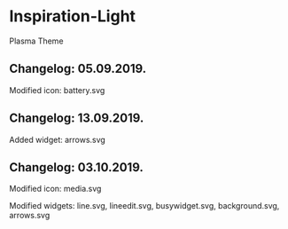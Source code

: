 # Inspiration-Light
Plasma Theme

Changelog: 05.09.2019.
----------------------

Modified icon: battery.svg

Changelog: 13.09.2019.
----------------------

Added widget: arrows.svg

Changelog: 03.10.2019.
---------------------

Modified icon: media.svg

Modified widgets: line.svg, lineedit.svg, busywidget.svg, background.svg, arrows.svg
